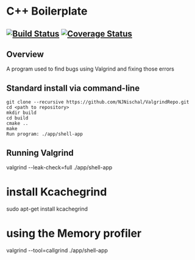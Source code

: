 # C++ Boilerplate
[![Build Status](https://travis-ci.org/dpiet/cpp-boilerplate.svg?branch=master)](https://travis-ci.org/dpiet/cpp-boilerplate)
[![Coverage Status](https://coveralls.io/repos/github/dpiet/cpp-boilerplate/badge.svg?branch=master)](https://coveralls.io/github/dpiet/cpp-boilerplate?branch=master)
---

## Overview

A program used to find bugs using Valgrind and fixing those errors

## Standard install via command-line
```
git clone --recursive https://github.com/NJNischal/ValgrindRepo.git
cd <path to repository>
mkdir build
cd build
cmake ..
make
Run program: ./app/shell-app
```

## Running Valgrind

valgrind --leak-check=full ./app/shell-app

# install Kcachegrind

sudo apt-get install kcachegrind

# using the Memory profiler

valgrind --tool=callgrind ./app/shell-app

